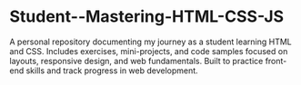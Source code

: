 # Student--Mastering-HTML-CSS-JS
A personal repository documenting my journey as a student learning HTML and CSS. Includes exercises, mini-projects, and code samples focused on layouts, responsive design, and web fundamentals. Built to practice front-end skills and track progress in web development.
